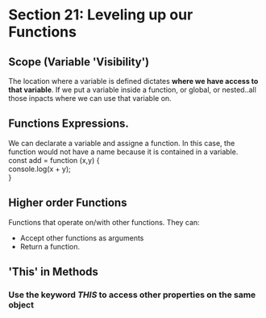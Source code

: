 # Section 21: Leveling up our Functions
## Scope (Variable 'Visibility')
The location where a variable is defined dictates **where we have access to that variable**. If we put a variable inside a function, or global, or nested..all those inpacts where we can use that variable on.
## Functions Expressions.
We can declarate a variable and assigne a function. In this case, the function would not have a name because it is contained in a variable.   
const add = function (x,y) {  
    console.log(x + y);  
}  
## Higher order Functions
Functions that operate on/with other functions. They can: 
- Accept other functions as arguments
- Return a function.
## 'This' in Methods
### Use the keyword ***THIS*** to access other properties on the same object
